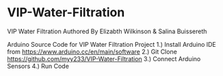 # VIP-Water-Filtration
VIP Water Filtration
Authored By Elizabth Wilkinson & Salina Buissereth

Arduino Source Code for VIP Water Filtration Project
1.) Install Arduino IDE from https://www.arduino.cc/en/main/software
2.) Git Clone <https://github.com/myy233/VIP-Water-Filtration>
3.) Connect Arduino Sensors
4.) Run Code
